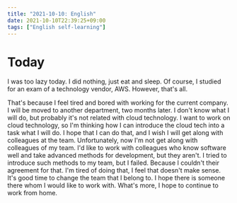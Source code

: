 ```yaml
---
title: "2021-10-10: English"
date: 2021-10-10T22:39:25+09:00
tags: ["English self-learning"]
---
```


# Today
I was too lazy today.
I did nothing, just eat and sleep.
Of course, I studied for an exam of a technology vendor, AWS.
However, that's all.

That's because I feel tired and bored with working for the current company.
I will be moved to another department, two months later.
I don't know what I will do, but probably it's not related with cloud technology.
I want to work on cloud technology, so I'm thinking how I can introduce the cloud tech into a task what I will do.
I hope that I can do that, and I wish I will get along with colleagues at the team.
Unfortunately, now I'm not get along with colleagues of my team.
I'd like to work with colleagues who know software well and take advanced methods for development, but they aren't.
I tried to introduce such methods to my team, but I failed.
Because I couldn't their agreement for that.
I'm tired of doing that, I feel that doesn't make sense.
It's good time to change the team that I belong to.
I hope there is someone there whom I would like to work with.
What's more, I hope to continue to work from home.
